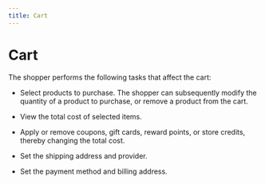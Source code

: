 ```yaml
---
title: Cart
---
```


# Cart

The shopper performs the following tasks that affect the cart:

* Select products to purchase. The shopper can subsequently modify the quantity of a product to purchase, or remove a product from the cart.

* View the total cost of selected items.

* Apply or remove coupons, gift cards, reward points, or store credits, thereby changing the total cost.

* Set the shipping address and provider.

* Set the payment method and billing address.
